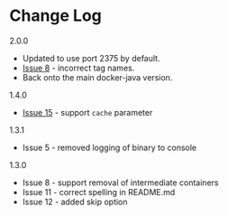 Change Log
===

2.0.0

* Updated to use port 2375 by default.
* [Issue 8](https://github.com/alexec/docker-maven-plugin/issues/8) - incorrect tag names.
* Back onto the main docker-java version.

1.4.0

* [Issue 15](https://github.com/alexec/docker-maven-plugin/issues/15) - support `cache` parameter

1.3.1

* Issue 5 - removed logging of binary to console 

1.3.0

* Issue 8 - support removal of intermediate containers
* Issue 11 - correct spelling in README.md
* Issue 12 - added skip option
